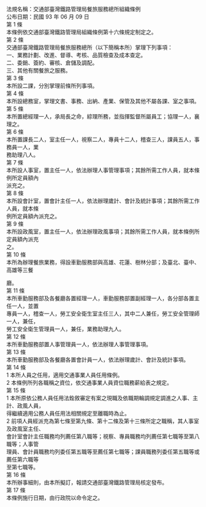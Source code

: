 法規名稱：交通部臺灣鐵路管理局餐旅服務總所組織條例  
公布日期：民國 93 年 06 月 09 日  
第 1 條  
本條例依交通部臺灣鐵路管理局組織條例第十六條規定制定之。  
第 2 條  
交通部臺灣鐵路管理局餐旅服務總所（以下簡稱本所）掌理下列事項：  
一、業務計劃、改進、督導、考核、品質檢查及成本查定。  
二、委銷、簽約、審核、倉儲及調配。  
三、其他有關餐旅之服務。  
第 3 條  
本所設二課，分別掌理前條所列事項。  
第 4 條  
本所設總務室，掌理文書、事務、出納、產業、保管及其他不屬各課、室之事項。  
第 5 條  
本所置總經理一人，承局長之命，綜理所務，並指揮監督所屬員工；協理一人，襄理之。  
第 6 條  
本所置課長二人，室主任一人，視察二人，專員十二人，稽查三人，課員五人，事務員一人，業  
務助理八人。  
第 7 條  
本所設人事室，置主任一人，依法辦理人事管理事項；其餘所需工作人員，就本條例所定員額內  
派充之。  
第 8 條  
本所設會計室，置會計主任一人，依法辦理歲計、會計及統計事項；其餘所需工作人員，就本條  
例所定員額內派充之。  
第 9 條  
本所設政風室，置主任一人，依法辦理政風事項；其餘所需工作人員，就本條例所定員額內派充  
之。  
第 10 條  
本所為辦理餐旅業務，得設車勤服務部與高雄、花蓮、樹林分部；及臺北、臺中、高雄等三餐  


廳。  
第 11 條  
本所車勤服務部及各餐廳各置經理一人，車勤服務部置副經理一人，各分部各置主任一人，並置  
專員一人，稽查一人，勞工安全衛生室主任三人，其中二人兼任，勞工安全管理師一人，兼任，  
勞工安全衛生管理員一人，兼任，業務助理九人。  
第 12 條  
本所車勤服務部置人事管理員一人，依法辦理人事管理事項。  
第 13 條  
本所車勤服務部及各餐廳各置會計員一人，依法辦理歲計、會計及統計事項。  
第 14 條  
1 本所人員之任用，適用交通事業人員任用條例。  
2 本條例所列各職稱之資位，依交通事業人員資位職務薪給表之規定。  
第 15 條  
1 本所原依公務人員任用法銓敘審定有案之現職及依職期輪調規定調進之人事、主計、政風人員，  
得繼續適用公務人員任用法相關規定至離職時為止。  
2 前項人員經派充為第七條至第九條、第十二條及第十三條所定之職稱，其人事室及政風室主任、  
會計室會計主任職務均列薦任第八職等；視察、專員職務均列薦任第七職等至第八職等；人事管  
理員、會計員職務均列委任第五職等至薦任第七職等；課員職務列委任第五職等或薦任第六職等  
至第七職等。  
第 16 條  
本所辦事細則，由本所擬訂，報請交通部臺灣鐵路管理局核定發布。  
第 17 條  
本條例施行日期，由行政院以命令定之。  


